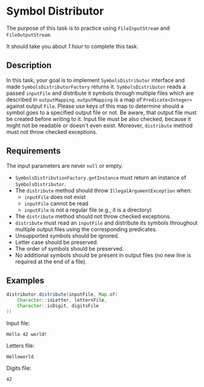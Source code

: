 # Symbol Distributor

The purpose of this task is to practice using `FileInputStream` and `FileOutputStream`.

It should take you about _1 hour_ to complete this task.

## Description

In this task, your goal is to implement `SymbolsDistributor` interface and made `SymbolsDistributorFactory` returns it.
`SymbolsDistributor` reads a passed `inputFile` and distribute it symbols through multiple files which are described
in `outputMapping`. `outputMapping` is a map of `Predicate<Integer>` against output `File`. Please use keys of this map
to determine should a symbol goes to a specified output file or not. Be aware, that output file must be created before
writing to it. Input file must be also checked, because it might not be readable or doesn't even exist.
Moreover, `distribute` method must not throw checked exceptions.

## Requirements

The input parameters are never `null` or empty.

* `SymbolsDistributionFactory.getInstance` must return an instance of `SymbolsDistributor`.
* The `distribute` method should throw `IllegalArgumentException` when:
  * `inputFile` does not exist
  * `inputFile` cannot be read
  * `inputFile` is not a regular file (e.g., it is a directory)
* The `distribute` method should not throw checked exceptions.
* `distribute` must read an `inputFile` and distribute its symbols throughout multiple output files using the corresponding predicates.
* Unsupported symbols should be ignored.
* Letter case should be preserved.
* The order of symbols should be preserved.
* No additional symbols should be present in output files (no new line is required at the end of a file).


## Examples

```java
distributor.distribute(inputFile, Map.of(
    Character::isLetter, lettersFile,
    Character::isDigit, digitsFile
))
```

Input file:
```
Hello 42 world!
```

Letters file:
```
Helloworld
```

Digits file:
```
42
```
